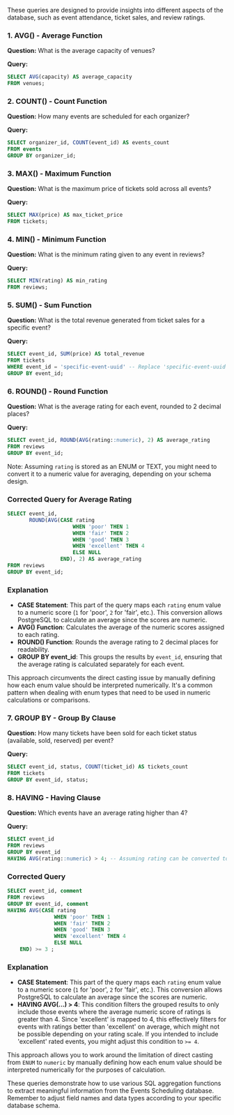 These queries are designed to provide insights into different aspects of the database, such as event attendance, ticket sales, and review ratings.

### 1. AVG() - Average Function

**Question:** What is the average capacity of venues?

**Query:**
```sql
SELECT AVG(capacity) AS average_capacity
FROM venues;
```

### 2. COUNT() - Count Function

**Question:** How many events are scheduled for each organizer?

**Query:**
```sql
SELECT organizer_id, COUNT(event_id) AS events_count
FROM events
GROUP BY organizer_id;
```

### 3. MAX() - Maximum Function

**Question:** What is the maximum price of tickets sold across all events?

**Query:**
```sql
SELECT MAX(price) AS max_ticket_price
FROM tickets;
```

### 4. MIN() - Minimum Function

**Question:** What is the minimum rating given to any event in reviews?

**Query:**
```sql
SELECT MIN(rating) AS min_rating
FROM reviews;
```

### 5. SUM() - Sum Function

**Question:** What is the total revenue generated from ticket sales for a specific event?

**Query:**
```sql
SELECT event_id, SUM(price) AS total_revenue
FROM tickets
WHERE event_id = 'specific-event-uuid' -- Replace 'specific-event-uuid' with the actual event UUID
GROUP BY event_id;
```

### 6. ROUND() - Round Function

**Question:** What is the average rating for each event, rounded to 2 decimal places?

**Query:**
```sql
SELECT event_id, ROUND(AVG(rating::numeric), 2) AS average_rating
FROM reviews
GROUP BY event_id;
```
Note: Assuming `rating` is stored as an ENUM or TEXT, you might need to convert it to a numeric value for averaging, depending on your schema design.

### Corrected Query for Average Rating

```sql
SELECT event_id, 
       ROUND(AVG(CASE rating 
                     WHEN 'poor' THEN 1
                     WHEN 'fair' THEN 2
                     WHEN 'good' THEN 3
                     WHEN 'excellent' THEN 4
                     ELSE NULL
                 END), 2) AS average_rating
FROM reviews
GROUP BY event_id;
```

### Explanation

- **CASE Statement**: This part of the query maps each `rating` enum value to a numeric score (`1` for 'poor', `2` for 'fair', etc.). This conversion allows PostgreSQL to calculate an average since the scores are numeric.
- **AVG() Function**: Calculates the average of the numeric scores assigned to each rating.
- **ROUND() Function**: Rounds the average rating to 2 decimal places for readability.
- **GROUP BY event_id**: This groups the results by `event_id`, ensuring that the average rating is calculated separately for each event.

This approach circumvents the direct casting issue by manually defining how each enum value should be interpreted numerically. It's a common pattern when dealing with enum types that need to be used in numeric calculations or comparisons.

### 7. GROUP BY - Group By Clause

**Question:** How many tickets have been sold for each ticket status (available, sold, reserved) per event?

**Query:**
```sql
SELECT event_id, status, COUNT(ticket_id) AS tickets_count
FROM tickets
GROUP BY event_id, status;
```

### 8. HAVING - Having Clause

**Question:** Which events have an average rating higher than 4?

**Query:**
```sql
SELECT event_id
FROM reviews
GROUP BY event_id
HAVING AVG(rating::numeric) > 4; -- Assuming rating can be converted to numeric
```
### Corrected Query

```sql
SELECT event_id, comment
FROM reviews
GROUP BY event_id, comment
HAVING AVG(CASE rating
               WHEN 'poor' THEN 1
               WHEN 'fair' THEN 2
               WHEN 'good' THEN 3
               WHEN 'excellent' THEN 4
               ELSE NULL
    END) >= 3 ;
```

### Explanation

- **CASE Statement**: This part of the query maps each `rating` enum value to a numeric score (`1` for 'poor', `2` for 'fair', etc.). This conversion allows PostgreSQL to calculate an average since the scores are numeric.
- **HAVING AVG(...) > 4**: This condition filters the grouped results to only include those events where the average numeric score of ratings is greater than 4. Since 'excellent' is mapped to 4, this effectively filters for events with ratings better than 'excellent' on average, which might not be possible depending on your rating scale. If you intended to include 'excellent' rated events, you might adjust this condition to `>= 4`.

This approach allows you to work around the limitation of direct casting from `ENUM` to `numeric` by manually defining how each enum value should be interpreted numerically for the purposes of calculation.



These queries demonstrate how to use various SQL aggregation functions to extract meaningful information from the Events Scheduling database. Remember to adjust field names and data types according to your specific database schema.